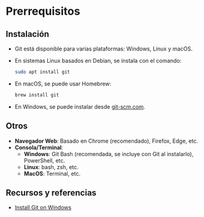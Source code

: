 # Prerrequisitos

## Instalación

- Git está disponible para varias plataformas: Windows, Linux y macOS.
- En sistemas Linux basados en Debian, se instala con el comando:

  ```bash
  sudo apt install git
  ```
- En macOS, se puede usar Homebrew:

  ```bash
  brew install git
  ```
- En Windows, se puede instalar desde [git-scm.com](https://git-scm.com/downloads/).

## Otros

- **Navegador Web**: Basado en Chrome (recomendado), Firefox, Edge, etc.
- **Consola/Terminal**:
  - **Windows**: Git Bash (recomendada, se incluye con Git al instalarlo), PowerShell, etc.
  - **Linux**: bash, zsh, etc.
  - **MacOS**: Terminal, etc.

## Recursos y referencias

- [Install Git on Windows](https://zaycodes.medium.com/how-to-install-git-on-windows-f6031afef08c)
